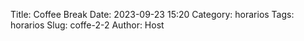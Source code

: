 Title: Coffee Break
Date: 2023-09-23 15:20
Category: horarios
Tags: horarios
Slug: coffe-2-2
Author: Host
